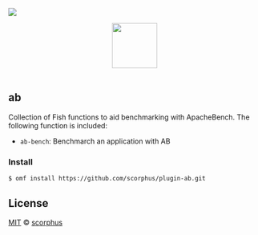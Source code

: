 ![](https://img.shields.io/badge/license-MIT-007EC7.svg?style=flat-square)

<div align="center">
    <a href="http://github.com/oh-my-fish/oh-my-fish">
        <img width="90" src="https://cloud.githubusercontent.com/assets/8317250/8510172/f006f0a4-230f-11e5-98b6-5c2e3c87088f.png">
    </a>
</div><br>


## ab

Collection of Fish functions to aid benchmarking with ApacheBench. The following
function is included:

- `ab-bench`: Benchmarch an application with AB


### Install

```fish
$ omf install https://github.com/scorphus/plugin-ab.git
```


## License

[MIT](http://opensource.org/licenses/MIT) © [scorphus](https://github.com/scorphus)
